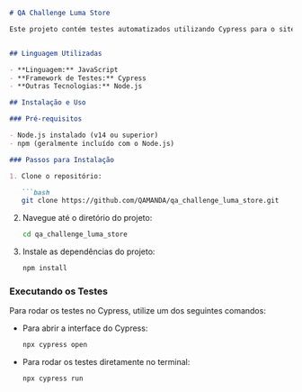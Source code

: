 ```markdown
# QA Challenge Luma Store

Este projeto contém testes automatizados utilizando Cypress para o site de e-commerce Luma Store


## Linguagem Utilizadas

- **Linguagem:** JavaScript
- **Framework de Testes:** Cypress
- **Outras Tecnologias:** Node.js

## Instalação e Uso

### Pré-requisitos

- Node.js instalado (v14 ou superior)
- npm (geralmente incluído com o Node.js)

### Passos para Instalação

1. Clone o repositório:

   ```bash
   git clone https://github.com/QAMANDA/qa_challenge_luma_store.git
   ```

2. Navegue até o diretório do projeto:

   ```bash
   cd qa_challenge_luma_store
   ```

3. Instale as dependências do projeto:

   ```bash
   npm install
   ```

### Executando os Testes

Para rodar os testes no Cypress, utilize um dos seguintes comandos:

- Para abrir a interface do Cypress:

  ```bash
  npx cypress open
  ```

- Para rodar os testes diretamente no terminal:

  ```bash
  npx cypress run
  ```


